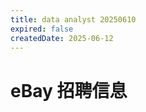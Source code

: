 ```yaml
---
title: data analyst 20250610
expired: false
createdDate: 2025-06-12
---
```


# eBay 招聘信息

<JobPostingTable job-posting-json-path="ebay/data/data-analyst-20250610.json"/>
